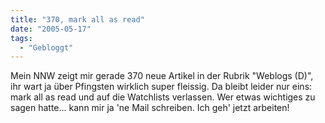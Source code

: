 ```yaml
---
title: "370, mark all as read"
date: "2005-05-17"
tags:
  - "Gebloggt"
---
```


Mein NNW zeigt mir gerade 370 neue Artikel in der Rubrik "Weblogs (D)", ihr wart ja über Pfingsten wirklich super fleissig. Da bleibt leider nur eins: mark all as read und auf die Watchlists verlassen. Wer etwas wichtiges zu sagen hatte... kann mir ja 'ne Mail schreiben. Ich geh' jetzt arbeiten!
